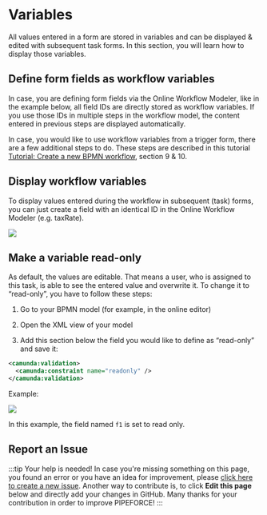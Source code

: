 # Variables

All values entered in a form are stored in variables and can be displayed & edited with subsequent task forms. In this section, you will learn how to display those variables.

## Define form fields as workflow variables

In case, you are defining form fields via the Online Workflow Modeler, like in the example below, all field IDs are directly stored as workflow variables. If you use those IDs in multiple steps in the workflow model, the content entered in previous steps are displayed automatically.

In case, you would like to use workflow variables from a trigger form, there are a few additional steps to do. These steps are described in this tutorial [Tutorial: Create a new BPMN workflow](../../tutorials/create-bpmn-workflow), section 9 & 10.

## Display workflow variables

To display values entered during the workflow in subsequent (task) forms, you can just create a field with an identical ID in the Online Workflow Modeler (e.g. taxRate).

![](../../img/form-deploy.png)

## Make a variable read-only

As default, the values are editable. That means a user, who is assigned to this task, is able to see the entered value and overwrite it. To change it to “read-only”, you have to follow these steps:

1.  Go to your BPMN model (for example, in the online editor)
    
2.  Open the XML view of your model
    
3.  Add this section below the field you would like to define as “read-only” and save it:
    

```xml
<camunda:validation>
  <camunda:constraint name="readonly" />
</camunda:validation>
```

Example:

![](../../img/img.png)

In this example, the field named `f1` is set to read only.

## Report an Issue
:::tip Your help is needed!
In case you're missing something on this page, you found an error or you have an idea for improvement, please [click here to create a new issue](https://github.com/pipeforce/pipeforce.github.io/issues/new). Another way to contribute is, to click **Edit this page** below and directly add your changes in GitHub. Many thanks for your contribution in order to improve PIPEFORCE!
:::
